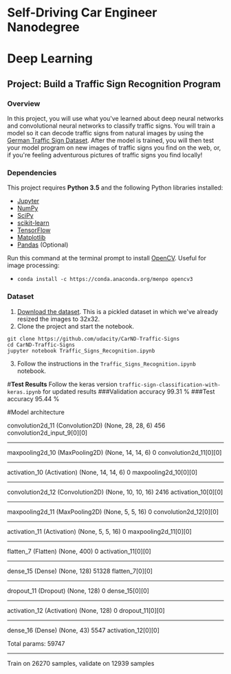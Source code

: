 # Self-Driving Car Engineer Nanodegree
# Deep Learning
## Project: Build a Traffic Sign Recognition Program

### Overview

In this project, you will use what you've learned about deep neural networks and convolutional neural networks to classify traffic signs. You will train a model so it can decode traffic signs from natural images by using the [German Traffic Sign Dataset](http://benchmark.ini.rub.de/?section=gtsrb&subsection=dataset). After the model is trained, you will then test your model program on new images of traffic signs you find on the web, or, if you're feeling adventurous pictures of traffic signs you find locally!

### Dependencies

This project requires **Python 3.5** and the following Python libraries installed:

- [Jupyter](http://jupyter.org/)
- [NumPy](http://www.numpy.org/)
- [SciPy](https://www.scipy.org/)
- [scikit-learn](http://scikit-learn.org/)
- [TensorFlow](http://tensorflow.org)
- [Matplotlib](http://matplotlib.org/)
- [Pandas](http://pandas.pydata.org/) (Optional)

Run this command at the terminal prompt to install [OpenCV](http://opencv.org/). Useful for image processing:

- `conda install -c https://conda.anaconda.org/menpo opencv3`

### Dataset

1. [Download the dataset](https://d17h27t6h515a5.cloudfront.net/topher/2016/November/581faac4_traffic-signs-data/traffic-signs-data.zip). This is a pickled dataset in which we've already resized the images to 32x32.
2. Clone the project and start the notebook.
```
git clone https://github.com/udacity/CarND-Traffic-Signs
cd CarND-Traffic-Signs
jupyter notebook Traffic_Signs_Recognition.ipynb
```
3. Follow the instructions in the `Traffic_Signs_Recognition.ipynb` notebook.

#**Test Results**
Follow the keras version `traffic-sign-classification-with-keras.ipynb` for updated results
###Validation accuracy 99.31 %
###Test accuracy 95.44 %


#Model architecture

convolution2d_11 (Convolution2D) (None, 28, 28, 6)     456         convolution2d_input_9[0][0]      
____________________________________________________________________________________________________
maxpooling2d_10 (MaxPooling2D)   (None, 14, 14, 6)     0           convolution2d_11[0][0]           
____________________________________________________________________________________________________
activation_10 (Activation)       (None, 14, 14, 6)     0           maxpooling2d_10[0][0]            
____________________________________________________________________________________________________
convolution2d_12 (Convolution2D) (None, 10, 10, 16)    2416        activation_10[0][0]              
____________________________________________________________________________________________________
maxpooling2d_11 (MaxPooling2D)   (None, 5, 5, 16)      0           convolution2d_12[0][0]           
____________________________________________________________________________________________________
activation_11 (Activation)       (None, 5, 5, 16)      0           maxpooling2d_11[0][0]            
____________________________________________________________________________________________________
flatten_7 (Flatten)              (None, 400)           0           activation_11[0][0]              
____________________________________________________________________________________________________
dense_15 (Dense)                 (None, 128)           51328       flatten_7[0][0]                  
____________________________________________________________________________________________________
dropout_11 (Dropout)             (None, 128)           0           dense_15[0][0]                   
____________________________________________________________________________________________________
activation_12 (Activation)       (None, 128)           0           dropout_11[0][0]                 
____________________________________________________________________________________________________
dense_16 (Dense)                 (None, 43)            5547        activation_12[0][0]              

Total params: 59747
____________________________________________________________________________________________________
Train on 26270 samples, validate on 12939 samples
